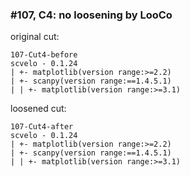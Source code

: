### #107, C4: no loosening by LooCo
original cut:


```
107-Cut4-before
scvelo - 0.1.24
| +- matplotlib(version range:>=2.2)
| +- scanpy(version range:==1.4.5.1)
| | +- matplotlib(version range:>=3.1)
```





loosened cut:
```
107-Cut4-after
scvelo - 0.1.24
| +- matplotlib(version range:>=2.2)
| +- scanpy(version range:==1.4.5.1)
| | +- matplotlib(version range:>=3.1)
```




